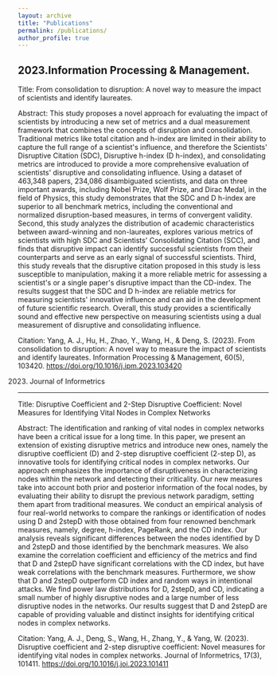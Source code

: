 ```yaml
---
layout: archive
title: "Publications"
permalink: /publications/
author_profile: true
---
```


2023.Information Processing & Management.
---
Title: From consolidation to disruption: A novel way to measure the impact of scientists and identify laureates. 

Abstract: This study proposes a novel approach for evaluating the impact of scientists by introducing a new set of metrics and a dual measurement framework that combines the concepts of disruption and consolidation. Traditional metrics like total citation and h-index are limited in their ability to capture the full range of a scientist's influence, and therefore the Scientists' Disruptive Citation (SDC), Disruptive h-index (D h-index), and consolidating metrics are introduced to provide a more comprehensive evaluation of scientists' disruptive and consolidating influence. Using a dataset of 463,348 papers, 234,086 disambiguated scientists, and data on three important awards, including Nobel Prize, Wolf Prize, and Dirac Medal, in the field of Physics, this study demonstrates that the SDC and D h-index are superior to all benchmark metrics, including the conventional and normalized disruption-based measures, in terms of convergent validity. Second, this study analyzes the distribution of academic characteristics between award-winning and non-laureates, explores various metrics of scientists with high SDC and Scientists' Consolidating Citation (SCC), and finds that disruptive impact can identify successful scientists from their counterparts and serve as an early signal of successful scientists. Third, this study reveals that the disruptive citation proposed in this study is less susceptible to manipulation, making it a more reliable metric for assessing a scientist's or a single paper's disruptive impact than the CD-index. The results suggest that the SDC and D h-index are reliable metrics for measuring scientists' innovative influence and can aid in the development of future scientific research. Overall, this study provides a scientifically sound and effective new perspective on measuring scientists using a dual measurement of disruptive and consolidating influence.

Citation: Yang, A. J., Hu, H., Zhao, Y., Wang, H., & Deng, S. (2023). From consolidation to disruption: A novel way to measure the impact of scientists and identify laureates. Information Processing & Management, 60(5), 103420. https://doi.org/10.1016/j.ipm.2023.103420 

2023. Journal of Informetrics
---
Title: Disruptive Coefficient and 2-Step Disruptive Coefficient: Novel Measures for Identifying Vital Nodes in Complex Networks

Abstract: The identification and ranking of vital nodes in complex networks have been a critical issue for a long time. In this paper, we present an extension of existing disruptive metrics and introduce new ones, namely the disruptive coefficient (D) and 2-step disruptive coefficient (2-step D), as innovative tools for identifying critical nodes in complex networks. Our approach emphasizes the importance of disruptiveness in characterizing nodes within the network and detecting their criticality. Our new measures take into account both prior and posterior information of the focal nodes, by evaluating their ability to disrupt the previous network paradigm, setting them apart from traditional measures. We conduct an empirical analysis of four real-world networks to compare the rankings or identification of nodes using D and 2stepD with those obtained from four renowned benchmark measures, namely, degree, h-index, PageRank, and the CD index. Our analysis reveals significant differences between the nodes identified by D and 2stepD and those identified by the benchmark measures. We also examine the correlation coefficient and efficiency of the metrics and find that D and 2stepD have significant correlations with the CD index, but have weak correlations with the benchmark measures. Furthermore, we show that D and 2stepD outperform CD index and random ways in intentional attacks. We find power law distributions for D, 2stepD, and CD, indicating a small number of highly disruptive nodes and a large number of less disruptive nodes in the networks. Our results suggest that D and 2stepD are capable of providing valuable and distinct insights for identifying critical nodes in complex networks.

Citation: Yang, A. J., Deng, S., Wang, H., Zhang, Y., & Yang, W. (2023). Disruptive coefficient and 2-step disruptive coefficient: Novel measures for identifying vital nodes in complex networks. Journal of Informetrics, 17(3), 101411. https://doi.org/10.1016/j.joi.2023.101411 

